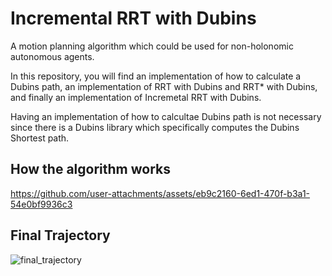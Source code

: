 # Incremental RRT with Dubins
A motion planning algorithm which could be used for non-holonomic autonomous agents.

In this repository, you will find an implementation of how to calculate a Dubins path, an implementation of RRT with Dubins and RRT* with Dubins, and finally an implementation of Incremetal RRT with Dubins.

Having an implementation of how to calcultae Dubins path is not necessary since there is a Dubins library which specifically computes the Dubins Shortest path.



## How the algorithm works
https://github.com/user-attachments/assets/eb9c2160-6ed1-470f-b3a1-54e0bf9936c3

## Final Trajectory
![final_trajectory](https://github.com/user-attachments/assets/0245f9f5-0786-480f-9c7c-b28cd91a250e)

